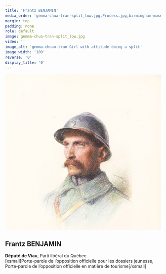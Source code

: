 ```yaml
---
title: 'Frantz BENJAMIN'
media_order: 'gemma-chua-tran-split_low.jpg,Process.jpg,birmingham-museums-trust.jpg'
margin: top
padding: none
role: default
image: gemma-chua-tran-split_low.jpg
video: ''
image_alt: 'gemma-chuan-tran Girl with attitude doing a split'
image_width: '100'
reverse: '0'
display_title: '0'
---
```


![](birmingham-museums-trust.jpg)
## Frantz BENJAMIN
**Député de Viau**, Parti libéral du Québec  
[xsmall]Porte-parole de l’opposition officielle pour les dossiers jeunesse, Porte-parole de l’opposition officielle en matière de tourisme[/xsmall]

